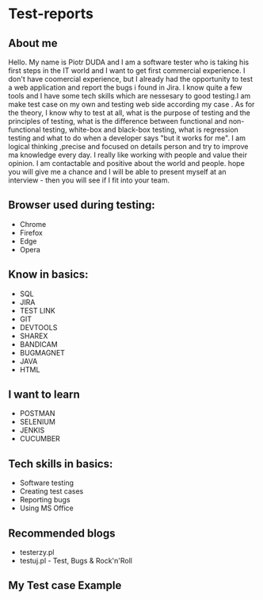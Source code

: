 # Test-reports
##  About me 

Hello. My name is Piotr DUDA and I am a software tester who is taking his first steps in the IT world and I want to get first commercial experience. I don't have coomercial experience, but I already had the opportunity to test a web application and report the bugs i found in Jira. I know quite a few tools and I have some tech skills which are nessesary to good testing.I am make test case on my own and testing web side according my case . As for the theory, I know why to test at all, what is the purpose of testing and the principles of testing, what is the difference between functional and non-functional testing, white-box and black-box testing, what is regression testing and what to do when a developer says "but it works for me". I am logical thinking ,precise and focused on details person and try to improve ma knowledge every day. I really like working with people and value their opinion. I am contactable and positive about the world and people. hope you will give me a chance and I will be able to present myself at an interview - then you will see if I fit into your team. 



## Browser used during testing:
- Chrome
- Firefox
- Edge
- Opera
## Know in basics:
- SQL
- JIRA 
- TEST LINK
- GIT
- DEVTOOLS
- SHAREX
- BANDICAM
- BUGMAGNET
- JAVA
- HTML

## I want to learn
- POSTMAN
- SELENIUM
- JENKIS
- CUCUMBER


## Tech skills in basics:
- Software testing
- Creating test cases
- Reporting bugs
- Using MS Office

## Recommended blogs
- testerzy.pl
- testuj.pl - Test, Bugs & Rock'n'Roll

## My Test case Example
